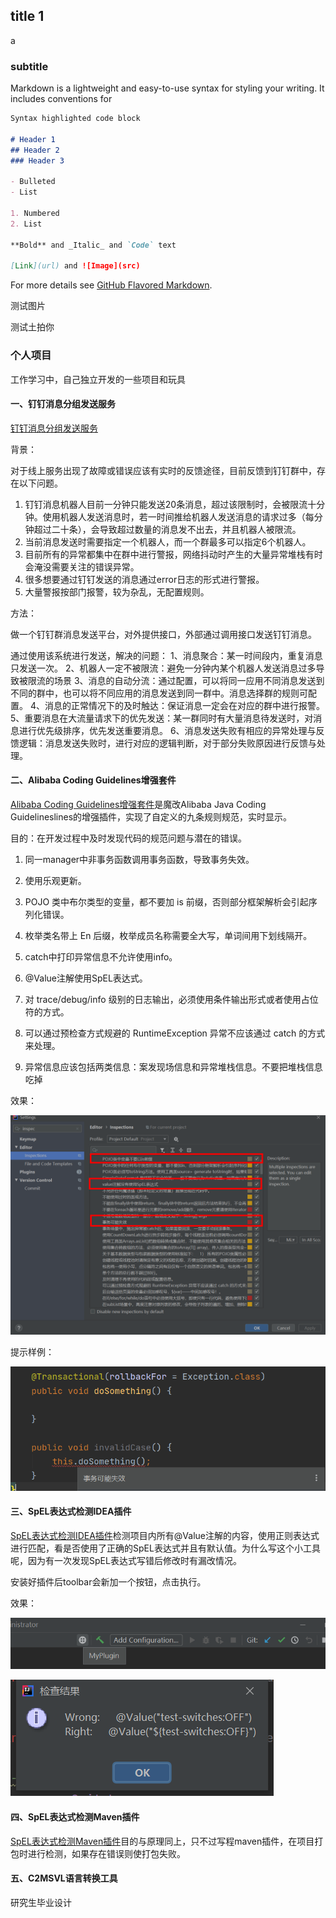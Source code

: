 ## title 1

a


### subtitle

Markdown is a lightweight and easy-to-use syntax for styling your writing. It includes conventions for

```markdown
Syntax highlighted code block

# Header 1
## Header 2
### Header 3

- Bulleted
- List

1. Numbered
2. List

**Bold** and _Italic_ and `Code` text

[Link](url) and ![Image](src)
```

For more details see [GitHub Flavored Markdown](https://guides.github.com/features/mastering-markdown/).

测试图片



测试土拍你

### 个人项目

工作学习中，自己独立开发的一些项目和玩具

#### 一、钉钉消息分组发送服务

[钉钉消息分组发送服务](https://github.com/yaogeass123/dispatch-sender-service)

背景：

对于线上服务出现了故障或错误应该有实时的反馈途径，目前反馈到钉钉群中，存在以下问题。

1. 钉钉消息机器人目前一分钟只能发送20条消息，超过该限制时，会被限流十分钟。使用机器人发送消息时，若一时间推给机器人发送消息的请求过多（每分钟超过二十条），会导致超过数量的消息发不出去，并且机器人被限流。
2. 当前消息发送时需要指定一个机器人，而一个群最多可以指定6个机器人。
3. 目前所有的异常都集中在群中进行警报，网络抖动时产生的大量异常堆栈有时会淹没需要关注的错误异常。
4. 很多想要通过钉钉发送的消息通过error日志的形式进行警报。
5. 大量警报按部门报警，较为杂乱，无配置规则。

方法：

做一个钉钉群消息发送平台，对外提供接口，外部通过调用接口发送钉钉消息。

通过使用该系统进行发送，解决的问题：
1、消息聚合：某一时间段内，重复消息只发送一次。
2、机器人一定不被限流：避免一分钟内某个机器人发送消息过多导致被限流的场景
3、消息的自动分流：通过配置，可以将同一应用不同消息发送到不同的群中，也可以将不同应用的消息发送到同一群中。消息选择群的规则可配置。
4、消息的正常情况下的及时触达：保证消息一定会在对应的群中进行报警。
5、重要消息在大流量请求下的优先发送：某一群同时有大量消息待发送时，对消息进行优先级排序，优先发送重要消息。
6、消息发送失败有相应的异常处理与反馈逻辑：消息发送失败时，进行对应的逻辑判断，对于部分失败原因进行反馈与处理。


#### 二、Alibaba Coding Guidelines增强套件

[Alibaba Coding Guidelines增强套件](https://github.com/yaogeass123/p3c-pmd-ex)是魔改Alibaba Java Coding Guidelineslines的增强插件，实现了自定义的九条规则规范，实时显示。

目的：在开发过程中及时发现代码的规范问题与潜在的错误。

1. 同一manager中非事务函数调用事务函数，导致事务失效。

2. 使用乐观更新。

3. POJO 类中布尔类型的变量，都不要加 is 前缀，否则部分框架解析会引起序列化错误。

4. 枚举类名带上 En 后缀，枚举成员名称需要全大写，单词间用下划线隔开。  

5. catch中打印异常信息不允许使用info。

6. @Value注解使用SpEL表达式。

7. 对 trace/debug/info 级别的日志输出，必须使用条件输出形式或者使用占位符的方式。

8. 可以通过预检查方式规避的 RuntimeException 异常不应该通过 catch 的方式来处理。

9. 异常信息应该包括两类信息：案发现场信息和异常堆栈信息。不要把堆栈信息吃掉
   

效果：

![setting.png](pic/setting.png)

提示样例：

   ![invalidCase.png](pic/invalidCase.png)




#### 三、SpEL表达式检测IDEA插件

[SpEL表达式检测IDEA插件](https://github.com/yaogeass123/myPlugin)检测项目内所有@Value注解的内容，使用正则表达式进行匹配，看是否使用了正确的SpEL表达式并且有默认值。为什么写这个小工具呢，因为有一次发现SpEL表达式写错后修改时有漏改情况。

安装好插件后toolbar会新加一个按钮，点击执行。

效果：

![toolbar](pic/toolbar.png)

![spel](pic/spel.png)



#### 四、SpEL表达式检测Maven插件

[SpEL表达式检测Maven插件](https://github.com/yaogeass123/maven-check-plugin)目的与原理同上，只不过写程maven插件，在项目打包时进行检测，如果存在错误则使打包失败。



#### 五、C2MSVL语言转换工具

研究生毕业设计

